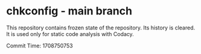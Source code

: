 # chkconfig - main branch

This repository contains frozen state of the repository.
Its history is cleared. It is used only for static code
analysis with Codacy.

Commit Time: 1708750753